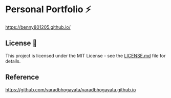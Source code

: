 # Personal Portfolio ⚡️ 
https://benny801205.github.io/


## License 📄
This project is licensed under the MIT License - see the [LICENSE.md](./LICENSE) file for details.

## Reference
https://github.com/varadbhogayata/varadbhogayata.github.io
